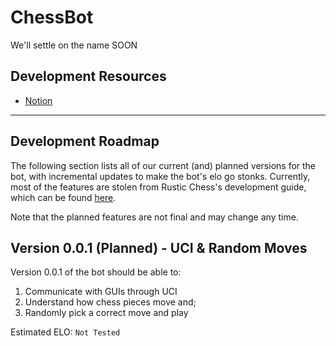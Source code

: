 # ChessBot

We'll settle on the name SOON

## Development Resources

- [Notion](https://www.notion.so/hubowen/Chess-Bot-72de18d550474036a314ecec08da894d)

---

## Development Roadmap

The following section lists all of our current (and)
planned versions for the bot, with incremental updates
to make the bot's elo go stonks. Currently, most of the
features are stolen from Rustic Chess's development
guide, which can be found [here](https://rustic-chess.org/introduction/introduction.html).

Note that the planned features are not final and
may change any time.

## Version 0.0.1 (Planned) - UCI & Random Moves

Version 0.0.1 of the bot should be able to:

1. Communicate with GUIs through UCI
2. Understand how chess pieces move and;
3. Randomly pick a correct move and play

Estimated ELO: `Not Tested`

